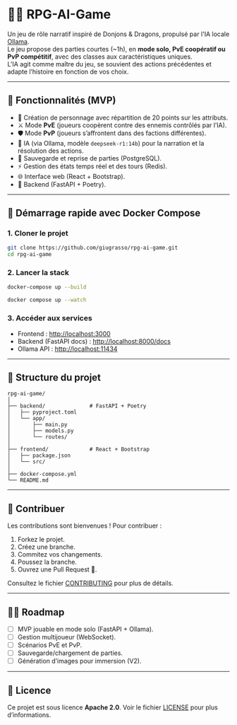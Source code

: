 # 🧙‍♂️ RPG-AI-Game

Un jeu de rôle narratif inspiré de Donjons & Dragons, propulsé par l'IA locale [Ollama](https://ollama.ai/).  
Le jeu propose des parties courtes (~1h), en **mode solo, PvE coopératif ou PvP compétitif**, avec des classes aux caractéristiques uniques.  
L’IA agit comme maître du jeu, se souvient des actions précédentes et adapte l’histoire en fonction de vos choix.

---

## 🚀 Fonctionnalités (MVP)

- 🎲 Création de personnage avec répartition de 20 points sur les attributs.
- ⚔️ Mode **PvE** (joueurs coopèrent contre des ennemis contrôlés par l’IA).
- 🛡️ Mode **PvP** (joueurs s’affrontent dans des factions différentes).
- 🧠 IA (via Ollama, modèle `deepseek-r1:14b`) pour la narration et la résolution des actions.
- 🔄 Sauvegarde et reprise de parties (PostgreSQL).
- ⚡ Gestion des états temps réel et des tours (Redis).
- 🌐 Interface web (React + Bootstrap).
- 🐍 Backend (FastAPI + Poetry).

---

## 🐳 Démarrage rapide avec Docker Compose

### 1. Cloner le projet

```bash
git clone https://github.com/giugrasso/rpg-ai-game.git
cd rpg-ai-game
```

### 2. Lancer la stack

```bash
docker-compose up --build
```

```bash
docker compose up --watch
```

### 3. Accéder aux services

- Frontend : [http://localhost:3000](http://localhost:3000)
- Backend (FastAPI docs) : [http://localhost:8000/docs](http://localhost:8000/docs)
- Ollama API : [http://localhost:11434](http://localhost:11434)

---

## 📂 Structure du projet

```
rpg-ai-game/
│
├── backend/              # FastAPI + Poetry
│   ├── pyproject.toml
│   └── app/
│       ├── main.py
│       ├── models.py
│       └── routes/
│
├── frontend/             # React + Bootstrap
│   ├── package.json
│   └── src/
│
├── docker-compose.yml
└── README.md
```

---

## 🤝 Contribuer

Les contributions sont bienvenues !
Pour contribuer :

1. Forkez le projet.
2. Créez une branche.
3. Commitez vos changements.
4. Poussez la branche.
5. Ouvrez une Pull Request 🚀.

Consultez le fichier [CONTRIBUTING](CONTRIBUTING.md) pour plus de détails.

---

## 🧑‍💻 Roadmap

- [ ] MVP jouable en mode solo (FastAPI + Ollama).
- [ ] Gestion multijoueur (WebSocket).
- [ ] Scénarios PvE et PvP.
- [ ] Sauvegarde/chargement de parties.
- [ ] Génération d’images pour immersion (V2).

---

## 📜 Licence

Ce projet est sous licence **Apache 2.0**.
Voir le fichier [LICENSE](LICENSE) pour plus d’informations.
